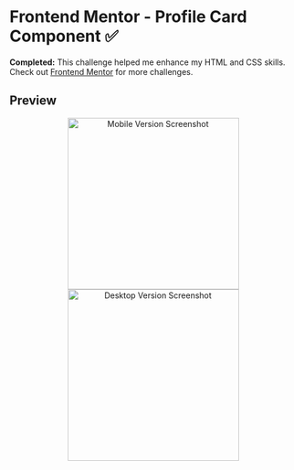# Frontend Mentor - Profile Card Component ✅

**Completed:** This challenge helped me enhance my HTML and CSS skills. Check out [Frontend Mentor](https://www.frontendmentor.io) for more challenges.

## Preview

<p align="center">
  <img src="https://github.com/pkasprzak9/profile-card-component-main/assets/81309180/4e637b84-7a71-437b-8db3-481d4319d0c2" height="300" alt="Mobile Version Screenshot">
  <img src="https://github.com/pkasprzak9/profile-card-component-main/assets/81309180/ceaf5db9-73be-4ec6-b8ac-af9fb23032e4" height="300" alt="Desktop Version Screenshot">
</p>
